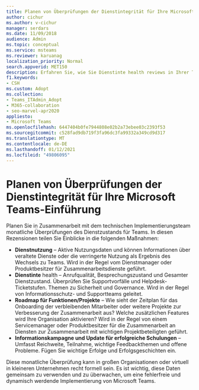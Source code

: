 ```yaml
---
title: Planen von Überprüfungen der Dienstintegrität für Ihre Microsoft Teams-Einführung
author: cichur
ms.author: v-cichur
manager: serdars
ms.date: 11/09/2018
audience: Admin
ms.topic: conceptual
ms.service: msteams
ms.reviewer: karuanag
localization_priority: Normal
search.appverid: MET150
description: Erfahren Sie, wie Sie Dienstinte health reviews in Ihrer Teams verwenden, um Erkenntnisse über Nutzung, Integrität, Funktions-/Projektplan und andere Updates zu teilen.
f1.keywords:
- CSH
ms.custom: Adopt
ms.collection:
- Teams_ITAdmin_Adopt
- M365-collaboration
- seo-marvel-apr2020
appliesto:
- Microsoft Teams
ms.openlocfilehash: 6447404b0fe7944808e02b2a73ebee03c2393f53
ms.sourcegitcommit: c528fad9db719f3fa96dc3fa99332a349cd9d317
ms.translationtype: MT
ms.contentlocale: de-DE
ms.lasthandoff: 01/12/2021
ms.locfileid: "49806095"
---
```

# <a name="schedule-service-health-reviews-for-your-microsoft-teams-adoption"></a>Planen von Überprüfungen der Dienstintegrität für Ihre Microsoft Teams-Einführung

Planen Sie in Zusammenarbeit mit dem technischen Implementierungsteam monatliche Überprüfungen des Dienstzustands für Teams. In diesen Rezensionen teilen Sie Einblicke in die folgenden Maßnahmen:

- **Dienstnutzung** – Aktive Nutzungsdaten und können Informationen über veraltete Dienste oder die verringerte Nutzung als Ergebnis des Wechsels zu Teams. Wird in der Regel vom Dienstmanager oder Produktbesitzer für Zusammenarbeitsdienste geführt.
- **Dienstinte** health – Anrufqualität, Besprechungszustand und Gesamter Dienstzustand. Überprüfen Sie Supportvorfälle und Helpdesk-Ticketstufen. Themen zu Sicherheit und Governance. Wird in der Regel von Informationsschutz- und Supportteams geleitet. 
- **Roadmap für Funktionen/Projekte** – Wie sieht der Zeitplan für das Onboarding der verbleibenden Mitarbeiter oder weitere Projekte zur Verbesserung der Zusammenarbeit aus? Welche zusätzlichen Features wird Ihre Organisation aktivieren? Wird in der Regel von einem Servicemanager oder Produktbesitzer für die Zusammenarbeit an Diensten zur Zusammenarbeit mit wichtigen Projektbeteiligten geführt.
- **Informationskampagne und Update für erfolgreiche Schulungen** – Umfasst Reichweite, Teilnahme, wichtige Feedbackthemen und offene Probleme. Fügen Sie wichtige Erfolge und Erfolgsgeschichten ein. 

Diese monatliche Überprüfung kann in großen Organisationen oder virtuell in kleineren Unternehmen recht formell sein. Es ist wichtig, diese Daten gemeinsam zu verwenden und zu überwachen, um eine fehlerfreie und dynamisch werdende Implementierung von Microsoft Teams. 
